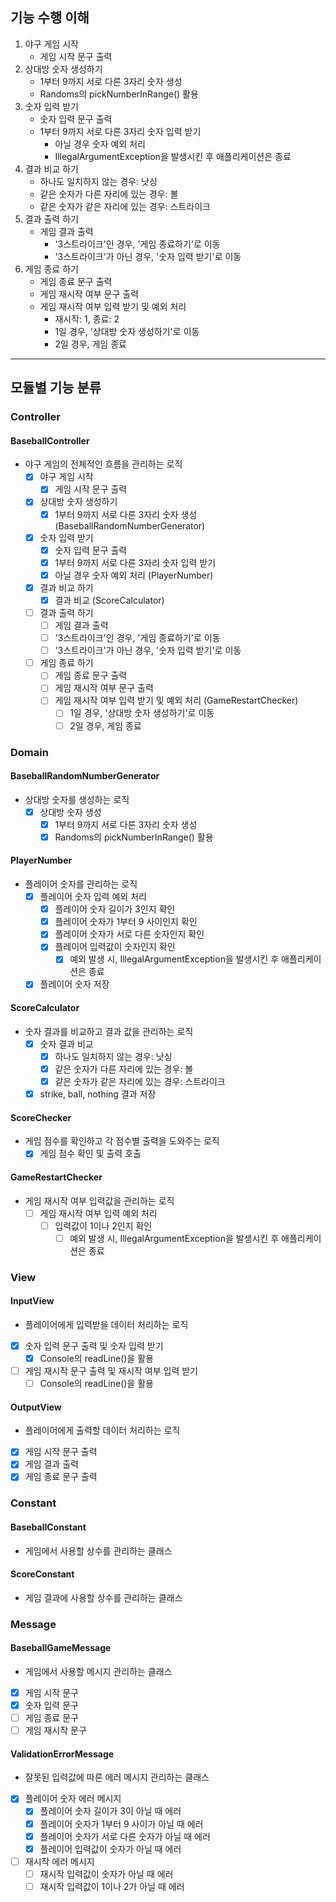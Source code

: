 ## 기능 수행 이해
1. 야구 게임 시작
   - 게임 시작 문구 출력
2. 상대방 숫자 생성하기 
   - 1부터 9까지 서로 다른 3자리 숫자 생성
   - Randoms의 pickNumberInRange() 활용
3. 숫자 입력 받기
   - 숫자 입력 문구 출력
   - 1부터 9까지 서로 다른 3자리 숫자 입력 받기
     - 아닐 경우 숫자 예외 처리 
     - IllegalArgumentException을 발생시킨 후 애플리케이션은 종료
4. 결과 비교 하기
   - 하나도 일치하지 않는 경우: 낫싱
   - 같은 숫자가 다른 자리에 있는 경우: 볼
   - 같은 숫자가 같은 자리에 있는 경우: 스트라이크
5. 결과 출력 하기
   - 게임 결과 출력
     - '3스트라이크'인 경우, '게임 종료하기'로 이동
     - '3스트라이크'가 아닌 경우, '숫자 입력 받기'로 이동 
6. 게임 종료 하기
   - 게임 종료 문구 출력
   - 게임 재시작 여부 문구 출력
   - 게임 재시작 여부 입력 받기 및 예외 처리
     - 재시작: 1, 종료: 2
     - 1일 경우, '상대방 숫자 생성하기'로 이동
     - 2일 경우, 게임 종료
---   
## 모듈별 기능 분류
### Controller
#### BaseballController
- 야구 게임의 전체적인 흐름을 관리하는 로직
    -[x] 야구 게임 시작
      - [x] 게임 시작 문구 출력
    -[x] 상대방 숫자 생성하기
      - [x] 1부터 9까지 서로 다른 3자리 숫자 생성(BaseballRandomNumberGenerator)
    -[x] 숫자 입력 받기
      - [x] 숫자 입력 문구 출력
      - [x] 1부터 9까지 서로 다른 3자리 숫자 입력 받기
      - [x] 아닐 경우 숫자 예외 처리 (PlayerNumber)
    -[x] 결과 비교 하기
      - [x] 결과 비교 (ScoreCalculator)
    -[ ] 결과 출력 하기
      - [ ] 게임 결과 출력
      - [ ] '3스트라이크'인 경우, '게임 종료하기'로 이동 
      -[ ] '3스트라이크'가 아닌 경우, '숫자 입력 받기'로 이동
    -[ ] 게임 종료 하기
      - [ ] 게임 종료 문구 출력
      - [ ] 게임 재시작 여부 문구 출력
      - [ ] 게임 재시작 여부 입력 받기 및 예외 처리 (GameRestartChecker)
        - [ ] 1일 경우, '상대방 숫자 생성하기'로 이동
        - [ ] 2일 경우, 게임 종료
### Domain
#### BaseballRandomNumberGenerator
- 상대방 숫자를 생성하는 로직
  - [x] 상대방 숫자 생성
    - [x] 1부터 9까지 서로 다른 3자리 숫자 생성
    - [x] Randoms의 pickNumberInRange() 활용
#### PlayerNumber
- 플레이어 숫자를 관리하는 로직
  - [x] 플레이어 숫자 입력 예외 처리
    - [x] 플레이어 숫자 길이가 3인지 확인
    - [x] 플레이어 숫자가 1부터 9 사이인지 확인
    - [x] 플레이어 숫자가 서로 다른 숫자인지 확인
    - [x] 플레이어 입력값이 숫자인지 확인
      - [x] 예외 발생 시, IllegalArgumentException을 발생시킨 후 애플리케이션은 종료
  - [x] 플레이어 숫자 저장
#### ScoreCalculator
- 숫자 결과를 비교하고 결과 값을 관리하는 로직
  - [x] 숫자 결과 비교
    - [x] 하나도 일치하지 않는 경우: 낫싱
    - [x] 같은 숫자가 다른 자리에 있는 경우: 볼
    - [x] 같은 숫자가 같은 자리에 있는 경우: 스트라이크
  - [x] strike, ball, nothing 결과 저장
#### ScoreChecker
- 게임 점수를 확인하고 각 점수별 출력을 도와주는 로직
  - [x] 게임 점수 확인 및 출력 호출
#### GameRestartChecker
- 게임 재시작 여부 입력값을 관리하는 로직
  - [ ] 게임 재시작 여부 입력 예외 처리
    - [ ] 입력값이 1이나 2인지 확인
      - [ ] 예외 발생 시, IllegalArgumentException을 발생시킨 후 애플리케이션은 종료

### View 
#### InputView 
- 플레이어에게 입력받을 데이터 처리하는 로직
- [x] 숫자 입력 문구 출력 및 숫자 입력 받기
  - [x] Console의 readLine()을 활용
-[ ] 게임 재시작 문구 출력 및 재시작 여부 입력 받기
  - [ ] Console의 readLine()을 활용
#### OutputView
- 플레이어에게 출력할 데이터 처리하는 로직
- [x] 게임 시작 문구 출력
- [x] 게임 결과 출력
- [x] 게임 종료 문구 출력

### Constant
#### BaseballConstant
- 게임에서 사용할 상수를 관리하는 클래스
#### ScoreConstant
- 게임 결과에 사용할 상수를 관리하는 클래스

### Message
#### BaseballGameMessage
- 게임에서 사용할 메시지 관리하는 클래스
- [x] 게임 시작 문구
- [x] 숫자 입력 문구
- [ ] 게임 종료 문구
- [ ] 게임 재시작 문구
#### ValidationErrorMessage
- 잘못된 입력값에 따른 에러 메시지 관리하는 클래스
- [x] 플레이어 숫자 에러 메시지
  - [x] 플레이어 숫자 길이가 3이 아닐 때 에러
  - [x] 플레이어 숫자가 1부터 9 사이가 아닐 때 에러
  - [x] 플레이어 숫자가 서로 다른 숫자가 아닐 때 에러
  - [x] 플레이어 입력값이 숫자가 아닐 때 에러
- [ ] 재시작 에러 메시지
  - [ ] 재시작 입력값이 숫자가 아닐 때 에러
  - [ ] 재시작 입력값이 1이나 2가 아닐 때 에러
